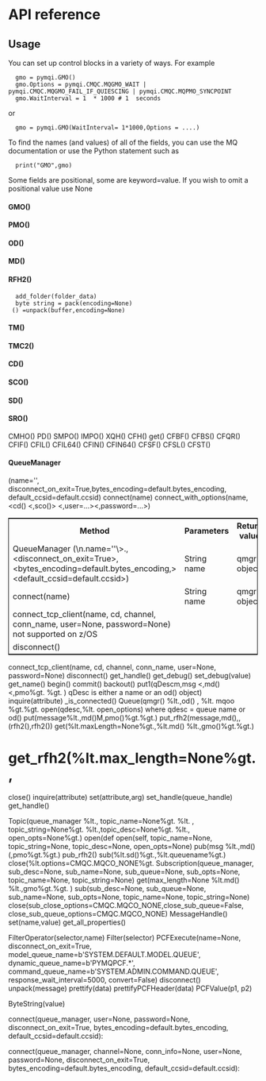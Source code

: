 # API reference

## Usage

You can set up control blocks in a variety of ways.
For example

      gmo = pymqi.GMO() 
      gmo.Options = pymqi.CMQC.MQGMO_WAIT | pymqi.CMQC.MQGMO_FAIL_IF_QUIESCING | pymqi.CMQC.MQPMO_SYNCPOINT 
      gmo.WaitInterval = 1  * 1000 # 1  seconds

or 

      gmo = pymqi.GMO(WaitInterval= 1*1000,Options = ....)
  
To find the names (and values) of all of the fields, you can use the MQ documentation or use the Python statement such as 

      print("GMO",gmo)

Some fields are positional, some are keyword=value.  If you wish to omit a positional value use None

#### GMO()
#### PMO()
#### OD()
#### MD()
#### RFH2()
      add_folder(folder_data)
      byte string = pack(encoding=None)
     () =unpack(buffer,encoding=None)
#### TM()
#### TMC2()
#### CD()
#### SCO()
#### SD()
#### SRO()
   
CMHO()
PD()
SMPO()
IMPO()
XQH()
CFH()
 get()
CFBF()
CFBS()
CFQR()
CFIF()
CFIL()
CFIL64()
CFIN()
CFIN64()
CFSF()
CFSL()
CFST()
#### QueueManager
(name='', disconnect_on_exit=True,bytes_encoding=default.bytes_encoding, default_ccsid=default.ccsid)
 connect(name)
 connect_with_options(name, &lt;cd() &lt;,sco()&gt; &lt;,user=...&gt;&lt;,password=...&gt;)

<table style="border: 1px solid black;">
  <tr>
    <th width=50%>Method</th>
    <th width=25%>Parameters</th>
    <th width=25%>Return value </th>
  </tr>
 <tr>
    <td>QueueManager
(\n.name=''\>., &lt;disconnect_on_exit=True&gt;,&lt;bytes_encoding=default.bytes_encoding,&gt; &lt;default_ccsid=default.ccsid&gt;)</td>
    <td>String name</td>
    <td> qmgr object </td>
  </tr>
  <tr>
    <td>connect(name)</td>
    <td>String name</td>
    <td> qmgr object </td>
  </tr>
 <tr>
    <td>connect_tcp_client(name, cd, channel, conn_name, user=None, password=None) not supported on z/OS</td>
    <td></td>
    <td></td>
  </tr>
<tr>
    <td>disconnect()</td>
    <td></td>
    <td></td>
  </tr>
</table> 



  
 connect_tcp_client(name, cd, channel, conn_name, user=None, password=None)
 disconnect()
 get_handle()
 get_debug()
 set_debug(value) 
 get_name()
 begin()
 commit()
 backout()
 put1(qDescm,msg &lt;,md() &lt;,pmo%gt. %gt. )
    qDesc is either a name or an od() object)
 inquire(attribute) 
 _is_connected() 
Queue(qmgr() %lt.,od() , %lt.  mqoo %gt.%gt.
  open(qdesc,%lt. open_options)
    where qdesc = queue name or od()
  put(message%lt.,md()M,pmo()%gt.%gt.)
  put_rfh2(message,md(),,(rfh2(),rfh2())
  get(%lt.maxLength=None%gt.,%lt.md() %lt.,gmo()%gt.%gt.)
#  get_rfh2(%lt.max_length=None%gt.,
  close()
  inquire(attribute)
  set(attribute,arg)
  set_handle(queue_handle)
  get_handle()

Topic(queue_manager %lt., topic_name=None%gt. %lt. , topic_string=None%gt. %lt.,topic_desc=None%gt. %lt., open_opts=None%gt.)
  open(def open(self, topic_name=None, topic_string=None, topic_desc=None, open_opts=None) 
  pub(msg %lt.,md() (,pmo%gt.%gt.) 
  pub_rfh2()
  sub(%lt.sd()%gt.,%lt.queuename%gt.)
  close(%lt.options=CMQC.MQCO_NONE%gt.
Subscription(queue_manager, sub_desc=None, sub_name=None,
                 sub_queue=None, sub_opts=None, topic_name=None, topic_string=None)
    get(max_length=None %lt.md() %lt.,gmo%gt.%gt. )
    sub(sub_desc=None, sub_queue=None, sub_name=None, sub_opts=None,
            topic_name=None, topic_string=None)
    close(sub_close_options=CMQC.MQCO_NONE,close_sub_queue=False, close_sub_queue_options=CMQC.MQCO_NONE)
MessageHandle()
  set(name,value)
  get_all_properties()

FilterOperator(selector,name)
Filter(selector)
PCFExecute(name=None,
                 disconnect_on_exit=True,
                 model_queue_name=b'SYSTEM.DEFAULT.MODEL.QUEUE',
                 dynamic_queue_name=b'PYMQPCF.*',
                 command_queue_name=b'SYSTEM.ADMIN.COMMAND.QUEUE',
                 response_wait_interval=5000,
                 convert=False)
  disconnect()
  unpack(message)
  prettify(data)
  prettifyPCFHeader(data)
  PCFValue(p1, p2)

ByteString(value)

connect(queue_manager, 
            user=None, password=None, disconnect_on_exit=True,
            bytes_encoding=default.bytes_encoding, default_ccsid=default.ccsid):

connect(queue_manager, channel=None, conn_info=None,
            user=None, password=None, disconnect_on_exit=True,
            bytes_encoding=default.bytes_encoding, default_ccsid=default.ccsid):

